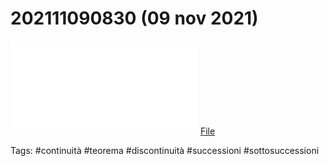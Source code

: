 # 202111090830 (09 nov 2021)

![](202111090830.pdf)
[File](202111090830.pdf)

Tags:
	#continuità #teorema #discontinuità #successioni #sottosuccessioni